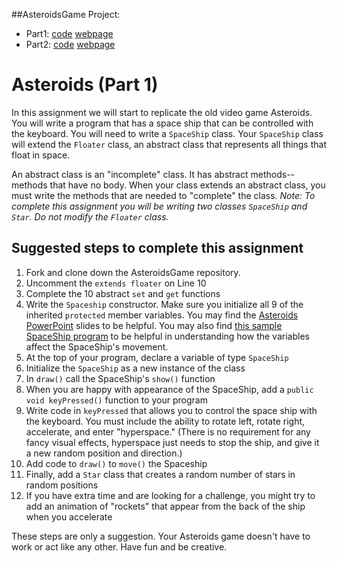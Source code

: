 ##AsteroidsGame Project:
  * Part1: [code](https://github.com/emdarcher/AsteroidsGame) [webpage](http://emdarcher.github.io/AsteroidsGame)
  * Part2: [code](./Part2) [webpage](http://emdarcher.github.io/AsteroidsGame/Part2)


Asteroids (Part 1)
==================
In this assignment we will start to replicate the old video game Asteroids. You will write a program that has a space ship that can be controlled with the keyboard. You will need to write a `SpaceShip` class. Your `SpaceShip` class will extend the `Floater` class, an abstract class that represents all things that float in space. 

An abstract class is an "incomplete" class. It has abstract methods--methods that have no body. When your class extends an abstract class, you must write the methods that are needed to "complete" the class. _Note: To complete this assignment you will be writing two classes `SpaceShip` and `Star`. Do not modify the `Floater` class._

Suggested steps to complete this assignment
-------------------------------------------

1. Fork and clone down the AsteroidsGame repository.
2. Uncomment the `extends floater` on Line 10
3. Complete the 10 abstract `set` and `get` functions
4. Write the `Spaceship` constructor. Make sure you initialize all 9 of the inherited `protected` member variables. You may find the [Asteroids PowerPoint](https://drive.google.com/file/d/0Bz2ZkT6qWPYTYjU0NDE5ZDYtYzEwOS00MGNlLTk0OGMtODBhODI3N2JiYzRi/view?usp=sharing) slides to be helpful. You may also find [this sample SpaceShip program](https://56d4b6566b56a59e1f634ea30f548666c459899d.googledrive.com/host/0Bz2ZkT6qWPYTallTVFJBOWdNcDQ/) to be helpful in understanding how the variables affect the SpaceShip's movement.
5. At the top of your program, declare a variable of type `SpaceShip`
6. Initialize the `SpaceShip` as a new instance of the class
7. In `draw()` call the SpaceShip's `show()` function
8. When you are happy with appearance of the SpaceShip, add a `public void keyPressed()` function to your program
9. Write code in `keyPressed` that allows you to control the space ship with the keyboard. You must include the ability to rotate left, rotate right, accelerate, and enter "hyperspace." (There is no requirement for any fancy visual effects, hyperspace just needs to stop the ship, and give it a new random position and direction.)
10. Add code to `draw()` to `move()` the Spaceship
11. Finally, add a `Star` class that creates a random number of stars in random positions
12. If you have extra time and are looking for a challenge, you might try to add an animation of "rockets" that appear from the back of the ship when you accelerate

These steps are only a suggestion. Your Asteroids game doesn't have to work or act like any other. Have fun and be creative.
